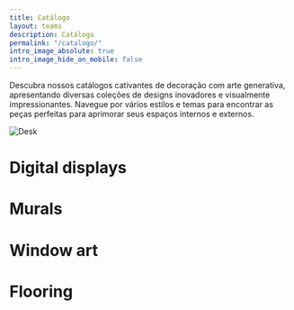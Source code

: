 ```yaml
---
title: Catálogo
layout: teams
description: Catálogo
permalink: "/catalogo/"
intro_image_absolute: true
intro_image_hide_on_mobile: false
---
```


Descubra nossos catálogos cativantes de decoração com arte generativa, apresentando diversas coleções de designs inovadores e visualmente impressionantes. Navegue por vários estilos e temas para encontrar as peças perfeitas para aprimorar seus espaços internos e externos.

![Desk](/images/desk.png)

# Digital displays

# Murals

# Window art


# Flooring



